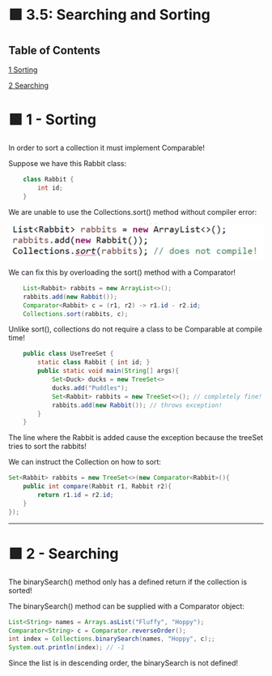 <link href="../style.css" rel="stylesheet" />

# 🟪 3.5: Searching and Sorting

## Table of Contents

[1 Sorting](#sorting)

[2 Searching](#searching)

# 🟪 1 - Sorting

In order to sort a collection it must implement Comparable!

Suppose we have this Rabbit class:

```java
    class Rabbit {
        int id;
    }
```

We are unable to use the Collections.sort() method without compiler error:

![](screenshots/2023-01-07-14-52-32.png)

We can fix this by overloading the sort() method with a Comparator!

```java
    List<Rabbit> rabbits = new ArrayList<>();
    rabbits.add(new Rabbit());
    Comparator<Rabbit> c = (r1, r2) -> r1.id - r2.id;
    Collections.sort(rabbits, c);
```

Unlike sort(), collections do not require a class to be Comparable at compile time!

```java
    public class UseTreeSet {
        static class Rabbit { int id; }
        public static void main(String[] args){
            Set<Duck> ducks = new TreeSet<>
            ducks.add("Puddles");
            Set<Rabbit> rabbits = new TreeSet<>(); // completely fine!
            rabbits.add(new Rabbit()); // throws exception!
        }
    }
```

The line where the Rabbit is added cause the exception because the treeSet tries to sort the rabbits!

We can instruct the Collection on how to sort:

```java
Set<Rabbit> rabbits = new TreeSet<>(new Comparator<Rabbit>(){
    public int compare(Rabbit r1, Rabbit r2){
        return r1.id = r2.id;
    }
});
```

<hr>

# 🟪 2 - Searching

The binarySearch() method only has a defined return if the collection is sorted!

The binarySearch() method can be supplied with a Comparator object:

```java
List<String> names = Arrays.asList("Fluffy", "Hoppy");
Comparator<String> c = Comparator.reverseOrder();
int index = Collections.binarySearch(names, "Hoppy", c);;
System.out.println(index); // -1
```

Since the list is in descending order, the binarySearch is not defined!

